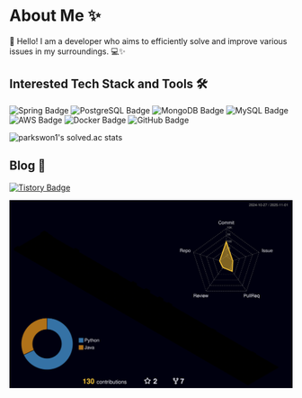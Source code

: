 # About Me ✨

👋 Hello! I am a developer who aims to efficiently solve and improve various issues in my surroundings. 💻✨

## Interested Tech Stack and Tools 🛠️

![Spring Badge](https://img.shields.io/badge/Spring-6DB33F?style=flat&logo=Spring&logoColor=white)
![PostgreSQL Badge](https://img.shields.io/badge/PostgreSQL-336791?style=flat&logo=PostgreSQL&logoColor=white)
![MongoDB Badge](https://img.shields.io/badge/MongoDB-47A248?style=flat&logo=MongoDB&logoColor=white)
![MySQL Badge](https://img.shields.io/badge/MySQL-4479A1?style=flat&logo=MySQL&logoColor=white)
![AWS Badge](https://img.shields.io/badge/AWS-232F3E?style=flat&logo=Amazon-AWS&logoColor=white)
![Docker Badge](https://img.shields.io/badge/Docker-2496ED?style=flat&logo=Docker&logoColor=white)
![GitHub Badge](https://img.shields.io/badge/GitHub-181717?style=flat&logo=GitHub&logoColor=white)

![parkswon1's solved.ac stats](https://github-readme-solvedac.hyp3rflow.vercel.app/api/?handle=parkswon1)

## Blog 🌱
[![Tistory Badge](https://img.shields.io/badge/Tistory-000000?style=flat&logo=tistory&logoColor=white)](https://naturecancoding.tistory.com/)

<!-- 3D 잔디 -->
![3D 잔디](./profile-3d-contrib/profile-night-rainbow.svg)
